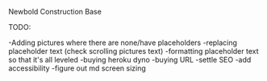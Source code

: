 Newbold Construction Base

TODO:

-Adding pictures where there are none/have placeholders
-replacing placeholder text (check scrolling pictures text)
-formatting placeholder text so that it's all leveled
-buying heroku dyno
-buying URL
-settle SEO
-add accessibility
-figure out md screen sizing